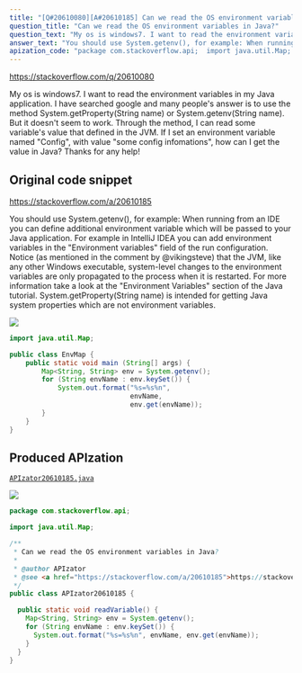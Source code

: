 ```yaml
---
title: "[Q#20610080][A#20610185] Can we read the OS environment variables in Java?"
question_title: "Can we read the OS environment variables in Java?"
question_text: "My os is windows7. I want to read the environment variables in my Java application. I have searched google and many people's answer is to use the method   System.getProperty(String name) or    System.getenv(String name). But it doesn't seem to work. Through the method, I can read some variable's value that defined in the JVM. If I set an environment variable named \"Config\", with value \"some config infomations\", how can I get the value in Java? Thanks for any help!"
answer_text: "You should use System.getenv(), for example: When running from an IDE you can define additional environment variable which will be passed to your Java application. For example in IntelliJ IDEA you can add environment variables in the \"Environment variables\" field of the run configuration. Notice (as mentioned in the comment by @vikingsteve) that the JVM, like any other Windows executable, system-level changes to the environment variables are only propagated to the process when it is restarted. For more information take a look at the \"Environment Variables\" section of the Java tutorial. System.getProperty(String name) is intended for getting Java system properties which are not environment variables."
apization_code: "package com.stackoverflow.api;  import java.util.Map;  /**  * Can we read the OS environment variables in Java?  *  * @author APIzator  * @see <a href=\"https://stackoverflow.com/a/20610185\">https://stackoverflow.com/a/20610185</a>  */ public class APIzator20610185 {    public static void readVariable() {     Map<String, String> env = System.getenv();     for (String envName : env.keySet()) {       System.out.format(\"%s=%s%n\", envName, env.get(envName));     }   } }"
---
```


https://stackoverflow.com/q/20610080

My os is windows7. I want to read the environment variables in my Java application. I have searched google and many people&#x27;s answer is to use the method   System.getProperty(String name) or    System.getenv(String name). But it doesn&#x27;t seem to work. Through the method, I can read some variable&#x27;s value that defined in the JVM.
If I set an environment variable named &quot;Config&quot;, with value &quot;some config infomations&quot;, how can I get the value in Java?
Thanks for any help!



## Original code snippet

https://stackoverflow.com/a/20610185

You should use System.getenv(), for example:
When running from an IDE you can define additional environment variable which will be passed to your Java application. For example in IntelliJ IDEA you can add environment variables in the &quot;Environment variables&quot; field of the run configuration.
Notice (as mentioned in the comment by @vikingsteve) that the JVM, like any other Windows executable, system-level changes to the environment variables are only propagated to the process when it is restarted.
For more information take a look at the &quot;Environment Variables&quot; section of the Java tutorial.
System.getProperty(String name) is intended for getting Java system properties which are not environment variables.

<div class="code-logo"><img src="/stackoverflow.png" /></div>

```java
import java.util.Map;

public class EnvMap {
    public static void main (String[] args) {
        Map<String, String> env = System.getenv();
        for (String envName : env.keySet()) {
            System.out.format("%s=%s%n",
                              envName,
                              env.get(envName));
        }
    }
}
```

## Produced APIzation

[`APIzator20610185.java`](https://github.com/pasqualesalza/apization-temp-data/raw/master/search/APIzator20610185.java)

<div class="code-logo"><img src="/apizator.png" /></div>

```java
package com.stackoverflow.api;

import java.util.Map;

/**
 * Can we read the OS environment variables in Java?
 *
 * @author APIzator
 * @see <a href="https://stackoverflow.com/a/20610185">https://stackoverflow.com/a/20610185</a>
 */
public class APIzator20610185 {

  public static void readVariable() {
    Map<String, String> env = System.getenv();
    for (String envName : env.keySet()) {
      System.out.format("%s=%s%n", envName, env.get(envName));
    }
  }
}

```